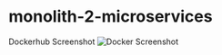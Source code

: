 # monolith-2-microservices

Dockerhub Screenshot
![Docker Screenshot](https://github.com/rarnhart/monolith-2-microservices/blob/main/images/dockerhub.png?raw=true "Optional Title")
